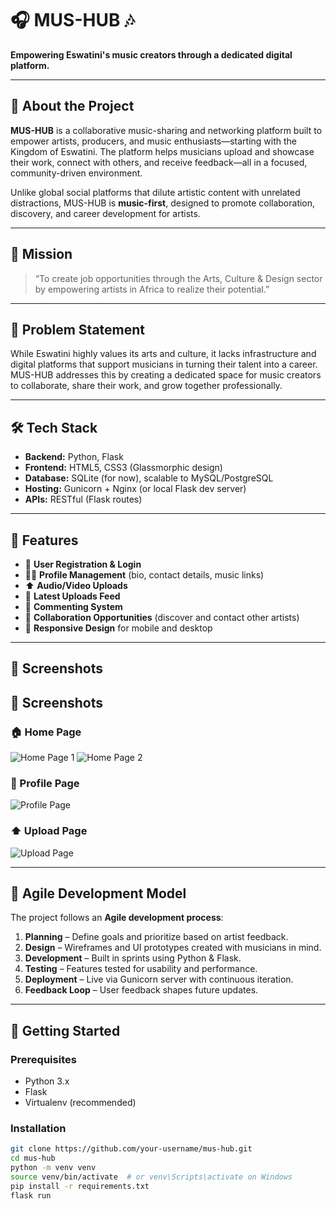# 🎧 MUS-HUB 🎶

**Empowering Eswatini's music creators through a dedicated digital platform.**

---

## 📌 About the Project

**MUS-HUB** is a collaborative music-sharing and networking platform built to empower artists, producers, and music enthusiasts—starting with the Kingdom of Eswatini. The platform helps musicians upload and showcase their work, connect with others, and receive feedback—all in a focused, community-driven environment.

Unlike global social platforms that dilute artistic content with unrelated distractions, MUS-HUB is **music-first**, designed to promote collaboration, discovery, and career development for artists.

---

## 🎯 Mission

> “To create job opportunities through the Arts, Culture & Design sector by empowering artists in Africa to realize their potential.”

---

## 🚨 Problem Statement

While Eswatini highly values its arts and culture, it lacks infrastructure and digital platforms that support musicians in turning their talent into a career. MUS-HUB addresses this by creating a dedicated space for music creators to collaborate, share their work, and grow together professionally.

---

## 🛠️ Tech Stack

- **Backend:** Python, Flask
- **Frontend:** HTML5, CSS3 (Glassmorphic design)
- **Database:** SQLite (for now), scalable to MySQL/PostgreSQL
- **Hosting:** Gunicorn + Nginx (or local Flask dev server)
- **APIs:** RESTful (Flask routes)

---

## 🔑 Features

- 🎤 **User Registration & Login**
- 🧑‍🎤 **Profile Management** (bio, contact details, music links)
- ⬆️ **Audio/Video Uploads**
- 📰 **Latest Uploads Feed**
- 💬 **Commenting System**
- 🤝 **Collaboration Opportunities** (discover and contact other artists)
- 📱 **Responsive Design** for mobile and desktop

---

## 📸 Screenshots

## 📸 Screenshots

### 🏠 Home Page
![Home Page 1](https://github.com/user-attachments/assets/573286b0-ff1e-417e-8df5-2200c9aac760)
![Home Page 2](https://github.com/user-attachments/assets/12cc0f57-e05c-466b-8ba2-851367893e42)

### 👤 Profile Page
![Profile Page](https://github.com/user-attachments/assets/14ae0954-2148-4bb4-822f-57ede6c98927)

### ⬆️ Upload Page
![Upload Page](https://github.com/user-attachments/assets/f62aad22-522f-4535-b95c-0e90b9ecc2a5)


---

## 🧪 Agile Development Model

The project follows an **Agile development process**:
1. **Planning** – Define goals and prioritize based on artist feedback.
2. **Design** – Wireframes and UI prototypes created with musicians in mind.
3. **Development** – Built in sprints using Python & Flask.
4. **Testing** – Features tested for usability and performance.
5. **Deployment** – Live via Gunicorn server with continuous iteration.
6. **Feedback Loop** – User feedback shapes future updates.

---

## 🚀 Getting Started

### Prerequisites

- Python 3.x
- Flask
- Virtualenv (recommended)

### Installation

```bash
git clone https://github.com/your-username/mus-hub.git
cd mus-hub
python -m venv venv
source venv/bin/activate  # or venv\Scripts\activate on Windows
pip install -r requirements.txt
flask run

